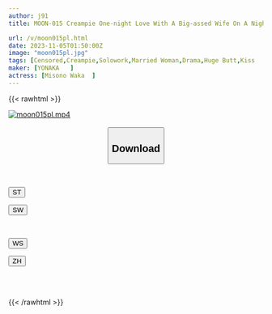 ```yaml
---
author: j91
title: MOON-015 Creampie One-night Love With A Big-assed Wife On A Night Bus 300km One Way To Tokyo Waka Misono

url: /v/moon015pl.html
date: 2023-11-05T01:50:00Z
image: "moon015pl.jpg"
tags: [Censored,Creampie,Solowork,Married Woman,Drama,Huge Butt,Kiss	 ]
maker: [YONAKA   ]
actress: [Misono Waka  ]
---
```



{{< rawhtml >}}

<div class="video" data-videoid="YG1bzooeaOSvM0k">
    <a href="javascript:;">
        <img src="https://my.j91.asia/v/moon015pl.jpg" width="WIDTH" height="HEIGHT" alt="moon015pl.mp4" loading="lazy">
    </a>
</div>

<script type="text/javascript" src="https://j91.asia/asset/on-demand-st.js"></script>

<br>
  <link rel="stylesheet" href="https://j91.asia/asset/bs5.css">
  
  <center>
  <button class="btn btn-primary" type="button" data-bs-toggle="collapse" data-bs-target=".multi-collapse" aria-expanded="false" aria-controls="multiCollapseExample1 multiCollapseExample2"><h2>Download</h2></button></center>
</p>
<div class="row">
  <div class="col">
    <div class="collapse multi-collapse" id="multiCollapseExample1">
      <div class="card card-body">
	      	      <br>
<div class="buttons">  
<p><a href="https://streamtape.to/v/YG1bzooeaOSvM0k" target="_blank"><button class="btn-hover color-3"><i class="fa fa-download"></i> ST</button></a></p>
<p><a href="https://sfastwish.com/apjv2klky0eg" target="_blank"><button class="btn-hover color-2"><i class="fa fa-download"></i> SW</button></a></p></div>
    </div>
  </div>
</div>
  <div class="col">
    <div class="collapse multi-collapse" id="multiCollapseExample2">
      <div class="card card-body">
	      <br>
<div class="buttons">
<p><a href="https://wolfstream.tv/w5gt4eisl6ah" target="_blank"><button class="btn-hover color-9"><i class="fa fa-download"></i> WS</button></a></p>
<p><a href="https://lylxan.com/7zibuko8grva" target="_blank"><button class="btn-hover color-8"><i class="fa fa-download"></i> ZH</button></a></p></div>
<br><br>
      </div>
    </div>
  </div>
</div>

{{< /rawhtml >}}
